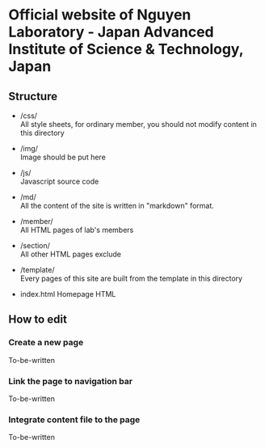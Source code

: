 # Official website of Nguyen Laboratory - Japan Advanced Institute of Science & Technology, Japan

## Structure
- /css/   
All style sheets, for ordinary member, you should not modify content in this directory

- /img/   
Image should be put here

- /js/    
Javascript source code

- /md/    
All the content of the site is written in "markdown" format.

- /member/   
All HTML pages of lab's members

- /section/   
All other HTML pages exclude

- /template/  
Every pages of this site are built from the template in this directory

- index.html 
Homepage HTML

## How to edit

### Create a new page
To-be-written

### Link the page to navigation bar
To-be-written

### Integrate content file to the page
To-be-written

